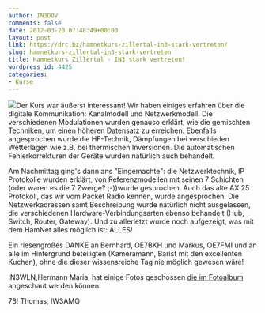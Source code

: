 ```yaml
---
author: IN3DOV
comments: false
date: 2012-03-20 07:48:49+00:00
layout: post
link: https://drc.bz/hamnetkurs-zillertal-in3-stark-vertreten/
slug: hamnetkurs-zillertal-in3-stark-vertreten
title: Hamnetkurs Zillertal - IN3 stark vertreten!
wordpress_id: 4425
categories:
- Kurse
---
```


[![](https://drc.bz/wp-content/uploads/2012/03/IMG_0866-300x225.jpg)](https://drc.bz/wp-content/uploads/2012/03/IMG_0866.jpg)Der Kurs war äußerst interessant! Wir haben einiges erfahren über die digitale Kommunikation: Kanalmodell und Netzwerkmodell. Die verschiedenen Modulationen wurden genauso erklärt, wie die gemischten Techniken, um einen höheren Datensatz zu erreichen. Ebenfalls angesprochen wurde die HF-Technik, Dämpfungen bei verschieden Wetterlagen wie z.B. bei thermischen Inversionen. Die automatischen Fehlerkorrekturen der Geräte wurden natürlich auch behandelt.




Am Nachmittag ging's dann ans "Eingemachte": die Netzwerktechnik, IP Protokolle wurden erklärt, von Referenzmodellen mit seinen 7 Schichten (oder waren es die 7 Zwerge? ;-))wurde gesprochen. Auch das alte AX.25 Protokoll, das wir vom Packet Radio kennen, wurde angesprochen. Die Netzwerkadressen samt Beschreibung wurde natürlich nicht ausgelassen, die verschiedenen Hardware-Verbindungsarten ebenso behandelt (Hub, Switch, Router, Gateway). Und zu allerletzt wurde noch aufgezeigt, was mit dem HamNet alles möglich ist: ALLES!




Ein riesengroßes DANKE an Bernhard, OE7BKH und Markus, OE7FMI und an alle im Hintergrund beteiligten (Kameramann, Barist mit den excellenten Kuchen), ohne die dieser wissensreiche Tag nie möglich gewesen wäre!




IN3WLN,Hermann Maria, hat einige Fotos geschossen [die im Fotoalbum](http://drc.bz/pics/main.php?g2_itemId=3767) angeschaut werden können.




73! Thomas, IW3AMQ
